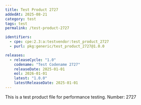 ```yaml
---
title: Test Product 2727
addedAt: 2025-08-21
category: test
tags: test
permalink: /test-product-2727

identifiers:
  - cpe: cpe:2.3:a:testvendor:test_product_2727
  - purl: pkg:generic/test_product_2727@1.0.0

releases:
  - releaseCycle: "1.0"
    codename: "Test Codename 2727"
    releaseDate: 2025-01-01
    eol: 2026-01-01
    latest: "1.0.0"
    latestReleaseDate: 2025-01-01
---
```


This is a test product file for performance testing. Number: 2727
